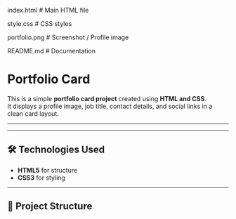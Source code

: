 index.html # Main HTML file

style.css # CSS styles

portfolio.png # Screenshot / Profile image

README.md # Documentation


# Portfolio Card

This is a simple **portfolio card project** created using **HTML and CSS**.  
It displays a profile image, job title, contact details, and social links in a clean card layout.

---



---

## 🛠️ Technologies Used
- **HTML5** for structure
- **CSS3** for styling

---

## 📂 Project Structure
